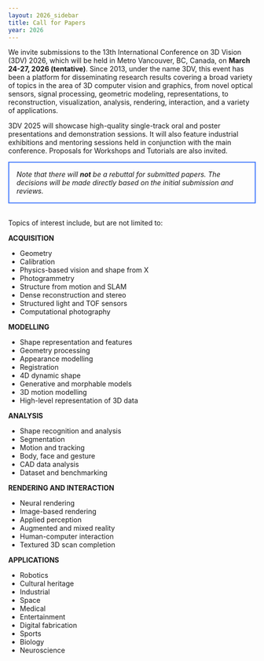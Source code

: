 ```yaml
---
layout: 2026_sidebar
title: Call for Papers
year: 2026
---
```



We invite submissions to the 13th International Conference on 3D Vision (3DV) 2026, which will be held in Metro Vancouver, BC, Canada, on **March 24-27, 2026 (tentative)**. Since 2013, under the name 3DV, this event has been a platform for disseminating research results covering a broad variety of topics in the area of 3D computer vision and graphics, from novel optical sensors, signal processing, geometric modeling, representations, to reconstruction, visualization, analysis, rendering, interaction, and a variety of applications.


3DV 2025 will showcase high-quality single-track oral and poster presentations and demonstration sessions. It will also feature industrial exhibitions and mentoring sessions held in conjunction with the main conference. Proposals for Workshops and Tutorials are also invited. 

<div style="border: 2px solid #467CFD; padding: 15px">
<i> Note that there will <b>not</b> be a rebuttal for submitted papers. The decisions will be made directly based on the initial submission and reviews.
</i>
</div>

<br>

Topics of interest include, but are not limited to:


**ACQUISITION**
- Geometry
- Calibration
- Physics-based vision and shape from X
- Photogrammetry
- Structure from motion and SLAM
- Dense reconstruction and stereo
- Structured light and TOF sensors
- Computational photography

**MODELLING**
- Shape representation and features
- Geometry processing
- Appearance modelling
- Registration
- 4D dynamic shape
- Generative and morphable models
- 3D motion modelling
- High-level representation of 3D data

**ANALYSIS**
- Shape recognition and analysis
- Segmentation
- Motion and tracking
- Body, face and gesture
- CAD data analysis
- Dataset and benchmarking

**RENDERING AND INTERACTION**
- Neural rendering
- Image-based rendering
- Applied perception
- Augmented and mixed reality
- Human-computer interaction
- Textured 3D scan completion

**APPLICATIONS**
- Robotics
- Cultural heritage
- Industrial
- Space
- Medical
- Entertainment
- Digital fabrication
- Sports
- Biology
- Neuroscience
